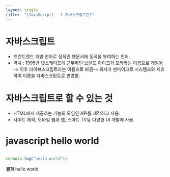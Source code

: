 ```yaml
---
layout: single
title:  "[JavaScript] - 1 자바스크립트란?"
---
```


# 자바스크립트
- 프런트엔드 개발 언어로 정적인 웹문서에 동적을 부여하는 언어.
- 역사 : 1995년 넷스케이프에 근무하던 브렌드 아이크가 모카라는 이름으로 개발됨 -> 이후 라이브스크립트라는 이름으로 바뀜-> 회사가 썬마이크로 시스템즈와 제휴하여 이름을 자바스크립트로 변경함.

# 자바스크립트로 할 수 있는 것
- HTML에서 제공하는 기능의 모임인 API를 제작하고 사용.
- 사이트 제작, 모바일 웹과 앱, 스마트 TV등 다양한 UI 개발에 사용.

# javascript hello world

```javascript

console.log("hello world");

```

**결과**
hello world
